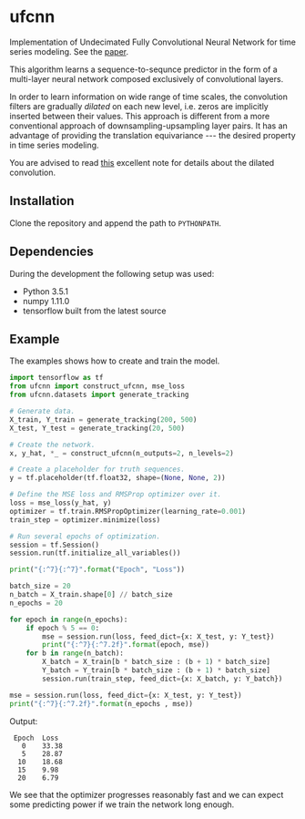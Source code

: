 ufcnn
=====

Implementation of Undecimated Fully Convolutional Neural Network for time
series modeling. See the [paper](http://arxiv.org/abs/1508.00317).

This algorithm learns a sequence-to-sequnce predictor in the form of a
multi-layer neural network composed exclusively of convolutional layers.

In order to learn information on wide range of time scales, the convolution
filters are gradually *dilated* on each new level, i.e. zeros are implicitly
inserted between their values. This approach is different from a more
conventional approach of downsampling-upsampling layer pairs. It has an
advantage of providing the translation equivariance --- the desired property
in time series modeling.

You are advised to read [this](http://www.inference.vc/dilated-convolutions-and-kronecker-factorisation/)
excellent note for details about the dilated convolution.

Installation
------------
Clone the repository and append the path to `PYTHONPATH`.

Dependencies
------------
During the development the following setup was used:

- Python 3.5.1
- numpy 1.11.0
- tensorflow built from the latest source

Example
-------
The examples shows how to create and train the model.
```Python
import tensorflow as tf
from ufcnn import construct_ufcnn, mse_loss
from ufcnn.datasets import generate_tracking

# Generate data.
X_train, Y_train = generate_tracking(200, 500)
X_test, Y_test = generate_tracking(20, 500)

# Create the network.
x, y_hat, *_ = construct_ufcnn(n_outputs=2, n_levels=2)

# Create a placeholder for truth sequences.
y = tf.placeholder(tf.float32, shape=(None, None, 2))

# Define the MSE loss and RMSProp optimizer over it.
loss = mse_loss(y_hat, y)
optimizer = tf.train.RMSPropOptimizer(learning_rate=0.001)
train_step = optimizer.minimize(loss)

# Run several epochs of optimization.
session = tf.Session()
session.run(tf.initialize_all_variables())

print("{:^7}{:^7}".format("Epoch", "Loss"))

batch_size = 20
n_batch = X_train.shape[0] // batch_size
n_epochs = 20

for epoch in range(n_epochs):
    if epoch % 5 == 0:
        mse = session.run(loss, feed_dict={x: X_test, y: Y_test})
        print("{:^7}{:^7.2f}".format(epoch, mse))
    for b in range(n_batch):
        X_batch = X_train[b * batch_size : (b + 1) * batch_size]
        Y_batch = Y_train[b * batch_size : (b + 1) * batch_size]
        session.run(train_step, feed_dict={x: X_batch, y: Y_batch})

mse = session.run(loss, feed_dict={x: X_test, y: Y_test})
print("{:^7}{:^7.2f}".format(n_epochs , mse))
```

Output:
```
 Epoch  Loss
   0    33.38
   5    28.87
  10    18.68
  15    9.98
  20    6.79
```
We see that the optimizer progresses reasonably fast and we can expect some
predicting power if we train the network long enough.

